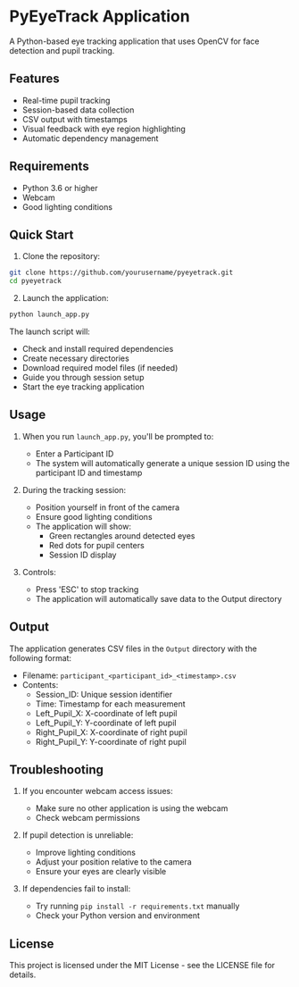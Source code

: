 # PyEyeTrack Application

A Python-based eye tracking application that uses OpenCV for face detection and pupil tracking.

## Features

- Real-time pupil tracking
- Session-based data collection
- CSV output with timestamps
- Visual feedback with eye region highlighting
- Automatic dependency management

## Requirements

- Python 3.6 or higher
- Webcam
- Good lighting conditions

## Quick Start

1. Clone the repository:

```bash
git clone https://github.com/yourusername/pyeyetrack.git
cd pyeyetrack
```

2. Launch the application:

```bash
python launch_app.py
```

The launch script will:

- Check and install required dependencies
- Create necessary directories
- Download required model files (if needed)
- Guide you through session setup
- Start the eye tracking application

## Usage

1. When you run `launch_app.py`, you'll be prompted to:
   - Enter a Participant ID
   - The system will automatically generate a unique session ID using the participant ID and timestamp

2. During the tracking session:
   - Position yourself in front of the camera
   - Ensure good lighting conditions
   - The application will show:
     - Green rectangles around detected eyes
     - Red dots for pupil centers
     - Session ID display

3. Controls:
   - Press 'ESC' to stop tracking
   - The application will automatically save data to the Output directory

## Output

The application generates CSV files in the `Output` directory with the following format:

- Filename: `participant_<participant_id>_<timestamp>.csv`
- Contents:
  - Session_ID: Unique session identifier
  - Time: Timestamp for each measurement
  - Left_Pupil_X: X-coordinate of left pupil
  - Left_Pupil_Y: Y-coordinate of left pupil
  - Right_Pupil_X: X-coordinate of right pupil
  - Right_Pupil_Y: Y-coordinate of right pupil

## Troubleshooting

1. If you encounter webcam access issues:
   - Make sure no other application is using the webcam
   - Check webcam permissions

2. If pupil detection is unreliable:
   - Improve lighting conditions
   - Adjust your position relative to the camera
   - Ensure your eyes are clearly visible

3. If dependencies fail to install:
   - Try running `pip install -r requirements.txt` manually
   - Check your Python version and environment

## License

This project is licensed under the MIT License - see the LICENSE file for details.
